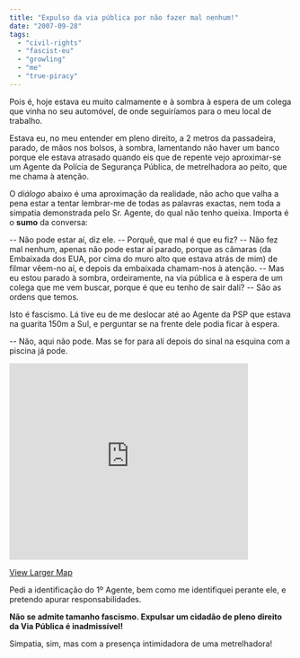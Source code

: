 ```yaml
---
title: "Expulso da via pública por não fazer mal nenhum!"
date: "2007-09-28"
tags: 
  - "civil-rights"
  - "fascist-eu"
  - "growling"
  - "me"
  - "true-piracy"
---
```


Pois é, hoje estava eu muito calmamente e à sombra à espera de um colega que vinha no seu automóvel, de onde seguiríamos para o meu local de trabalho.

Estava eu, no meu entender em pleno direito, a 2 metros da passadeira, parado, de mãos nos bolsos, à sombra, lamentando não haver um banco porque ele estava atrasado quando eis que de repente vejo aproximar-se um Agente da Polícia de Segurança Pública, de metrelhadora ao peito, que me chama à atenção.

O _diálogo_ abaixo é uma aproximação da realidade, não acho que valha a pena estar a tentar lembrar-me de todas as palavras exactas, nem toda a simpatia demonstrada pelo Sr. Agente, do qual não tenho queixa. Importa é o **sumo** da conversa:

\-- Não pode estar aí, diz ele. -- Porquê, que mal é que eu fiz? -- Não fez mal nenhum, apenas não pode estar aí parado, porque as câmaras (da Embaixada dos EUA, por cima do muro alto que estava atrás de mim) de filmar vêem-no aí, e depois da embaixada chamam-nos à atenção. -- Mas eu estou parado à sombra, ordeiramente, na via pública e à espera de um colega que me vem buscar, porque é que eu tenho de sair dali? -- São as ordens que temos.

Isto é fascismo. Lá tive eu de me deslocar até ao Agente da PSP que estava na guarita 150m a Sul, e perguntar se na frente dele podia ficar à espera.

\-- Não, aqui não pode. Mas se for para alí depois do sinal na esquina com a piscina já pode.

<iframe width="425" height="350" frameborder="0" scrolling="no" marginheight="0" marginwidth="0" src="http://maps.google.com/maps/ms?ie=UTF8&amp;hl=en&amp;t=h&amp;om=1&amp;s=AARTsJrZiTccMoMnDUc2Bpzy10H91k2xww&amp;msa=0&amp;msid=110365518025191930255.00043b341bcbf42ac814c&amp;ll=38.743289,-9.160699&amp;spn=0.002929,0.00456&amp;z=17&amp;output=embed"></iframe>

  
[View Larger Map](http://maps.google.com/maps/ms?ie=UTF8&hl=en&t=h&om=1&msa=0&msid=110365518025191930255.00043b341bcbf42ac814c&ll=38.743289,-9.160699&spn=0.002929,0.00456&z=17&source=embed)

Pedi a identificação do 1º Agente, bem como me identifiquei perante ele, e pretendo apurar responsabilidades.

**Não se admite tamanho fascismo. Expulsar um cidadão de pleno direito da Via Pública é inadmissível!**

Simpatia, sim, mas com a presença intimidadora de uma metrelhadora!
